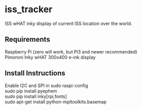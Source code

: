 # iss_tracker
ISS wHAT inky display of current ISS location over the world.  

## Requirements
Raspberry Pi (zero will work, but Pi3 and newer recommended)  
Pimoroni Inky wHAT 300x400 e-ink display  
  
## Install Instructions
Enable I2C and SPI in sudo raspi-config  
sudo pip install pyephem  
sudo pip install inky[rpi,fonts]  
sudo apt-get install python-mpltoolkits.basemap  
